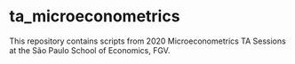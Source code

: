 # ta_microeconometrics
This repository contains scripts from 2020 Microeconometrics TA Sessions at the São Paulo School of Economics, FGV.
